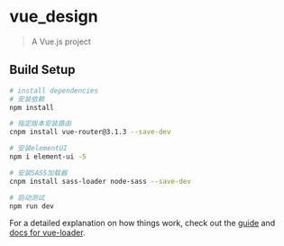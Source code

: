# vue_design

> A Vue.js project

## Build Setup

``` bash
# install dependencies
# 安装依赖
npm install

# 指定版本安装路由
cnpm install vue-router@3.1.3 --save-dev

# 安装elementUI
npm i element-ui -S

# 安装SASS加载器
cnpm install sass-loader node-sass --save-dev

# 启动测试
npm run dev
```

For a detailed explanation on how things work, check out the [guide](http://vuejs-templates.github.io/webpack/) and [docs for vue-loader](http://vuejs.github.io/vue-loader).
